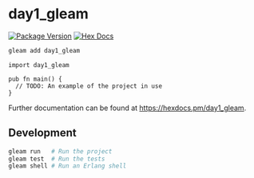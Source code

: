 # day1_gleam

[![Package Version](https://img.shields.io/hexpm/v/day1_gleam)](https://hex.pm/packages/day1_gleam)
[![Hex Docs](https://img.shields.io/badge/hex-docs-ffaff3)](https://hexdocs.pm/day1_gleam/)

```sh
gleam add day1_gleam
```
```gleam
import day1_gleam

pub fn main() {
  // TODO: An example of the project in use
}
```

Further documentation can be found at <https://hexdocs.pm/day1_gleam>.

## Development

```sh
gleam run   # Run the project
gleam test  # Run the tests
gleam shell # Run an Erlang shell
```
